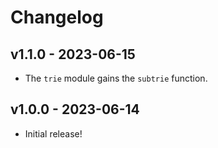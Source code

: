 # Changelog

## v1.1.0 - 2023-06-15

- The `trie` module gains the `subtrie` function.

## v1.0.0 - 2023-06-14

- Initial release!
